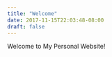 ```yaml
---
title: "Welcome"
date: 2017-11-15T22:03:48-08:00
draft: false
---
```


Welcome to My Personal Website!
